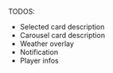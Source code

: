 TODOS:
- Selected card description
- Carousel card description
- Weather overlay
- Notification
- Player infos
